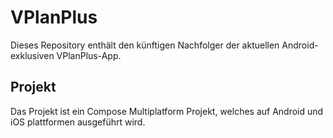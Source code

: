 # VPlanPlus

Dieses Repository enthält den künftigen Nachfolger der aktuellen Android-exklusiven VPlanPlus-App.

## Projekt
Das Projekt ist ein Compose Multiplatform Projekt, welches auf Android und iOS plattformen ausgeführt wird.
